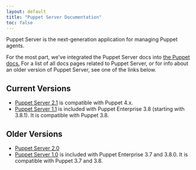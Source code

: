 ```yaml
---
layout: default
title: "Puppet Server Documentation"
toc: false
---
```



Puppet Server is the next-generation application for managing Puppet agents.

For the most part, we've integrated the Puppet Server docs into [the Puppet docs.](/puppet/latest/reference) For a list of all docs pages related to Puppet Server, or for info about an older version of Puppet Server, see one of the links below.


## Current Versions

* [Puppet Server 2.1](./2.1) is compatible with Puppet 4.x.
* [Puppet Server 1.1](./1.1) is included with Puppet Enterprise 3.8 (starting with 3.8.1). It is compatible with Puppet 3.8.

## Older Versions

- [Puppet Server 2.0](./2.0)
- [Puppet Server 1.0](./1.0) is included with Puppet Enterprise 3.7 and 3.8.0. It is compatible with Puppet 3.7 and 3.8.
